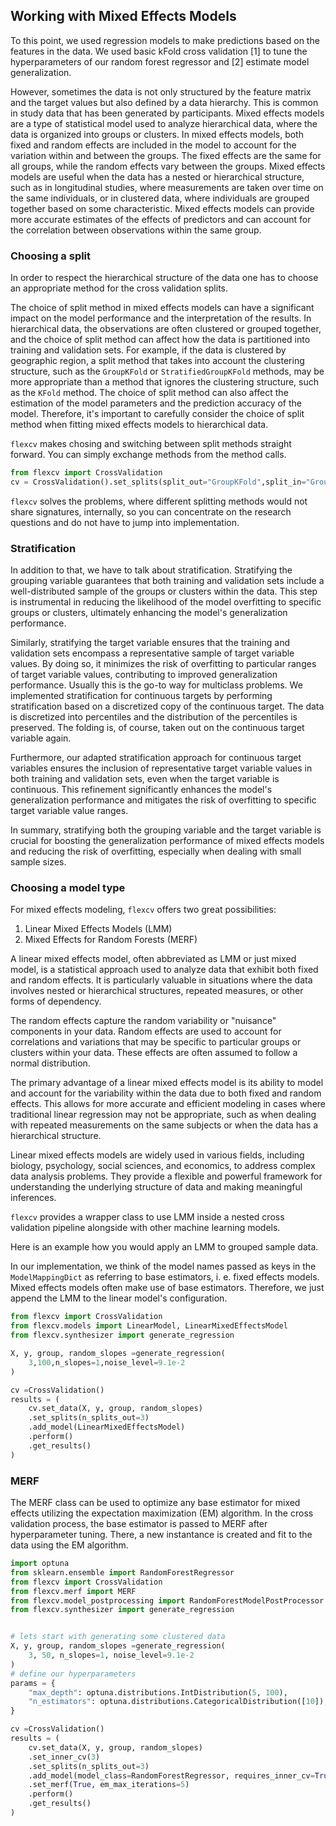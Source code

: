 ## Working with Mixed Effects Models

To this point, we used regression models to make predictions based on the features in the data. We used basic kFold cross validation [1] to tune the hyperparameters of our random forest regressor and [2] estimate model generalization.

However, sometimes the data is not only structured by the feature matrix and the target values but also defined by a data hierarchy. This is common in study data that has been generated by participants. Mixed effects models are a type of statistical model used to analyze hierarchical data, where the data is organized into groups or clusters. In mixed effects models, both fixed and random effects are included in the model to account for the variation within and between the groups. The fixed effects are the same for all groups, while the random effects vary between the groups. Mixed effects models are useful when the data has a nested or hierarchical structure, such as in longitudinal studies, where measurements are taken over time on the same individuals, or in clustered data, where individuals are grouped together based on some characteristic. Mixed effects models can provide more accurate estimates of the effects of predictors and can account for the correlation between observations within the same group.

### Choosing a split

In order to respect the hierarchical structure of the data one has to choose an appropriate method for the cross validation splits.

The choice of split method in mixed effects models can have a significant impact on the model performance and the interpretation of the results. In hierarchical data, the observations are often clustered or grouped together, and the choice of split method can affect how the data is partitioned into training and validation sets. For example, if the data is clustered by geographic region, a split method that takes into account the clustering structure, such as the `GroupKFold` or `StratifiedGroupKFold` methods, may be more appropriate than a method that ignores the clustering structure, such as the `KFold` method. The choice of split method can also affect the estimation of the model parameters and the prediction accuracy of the model. Therefore, it's important to carefully consider the choice of split method when fitting mixed effects models to hierarchical data.

`flexcv` makes chosing and switching between split methods straight forward. You can simply exchange methods from the method calls.

```python
from flexcv import CrossValidation
cv = CrossValidation().set_splits(split_out="GroupKFold",split_in="GroupKFold")
```

`flexcv` solves the problems, where different splitting methods would not share signatures, internally, so you can concentrate on the research questions and do not have to jump into implementation.

### Stratification

In addition to that, we have to talk about stratification. Stratifying the grouping variable guarantees that both training and validation sets include a well-distributed sample of the groups or clusters within the data. This step is instrumental in reducing the likelihood of the model overfitting to specific groups or clusters, ultimately enhancing the model's generalization performance.

Similarly, stratifying the target variable ensures that the training and validation sets encompass a representative sample of target variable values. By doing so, it minimizes the risk of overfitting to particular ranges of target variable values, contributing to improved generalization performance. Usually this is the go-to way for multiclass problems. We implemented stratification for continuous targets by performing stratification based on a discretized copy of the continuous target. The data is discretized into percentiles and the distribution of the percentiles is preserved. The folding is, of course, taken out on the continuous target variable again.

Furthermore, our adapted stratification approach for continuous target variables ensures the inclusion of representative target variable values in both training and validation sets, even when the target variable is continuous. This refinement significantly enhances the model's generalization performance and mitigates the risk of overfitting to specific target variable value ranges.

In summary, stratifying both the grouping variable and the target variable is crucial for boosting the generalization performance of mixed effects models and reducing the risk of overfitting, especially when dealing with small sample sizes.

### Choosing a model type

For mixed effects modeling, `flexcv` offers two great possibilities:

1. Linear Mixed Effects Models (LMM)
2. Mixed Effects for Random Forests (MERF)

A linear mixed effects model, often abbreviated as LMM or just mixed model, is a statistical approach used to analyze data that exhibit both fixed and random effects. It is particularly valuable in situations where the data involves nested or hierarchical structures, repeated measures, or other forms of dependency.

The random effects capture the random variability or "nuisance" components in your data. Random effects are used to account for correlations and variations that may be specific to particular groups or clusters within your data. These effects are often assumed to follow a normal distribution.

The primary advantage of a linear mixed effects model is its ability to model and account for the variability within the data due to both fixed and random effects. This allows for more accurate and efficient modeling in cases where traditional linear regression may not be appropriate, such as when dealing with repeated measurements on the same subjects or when the data has a hierarchical structure.

Linear mixed effects models are widely used in various fields, including biology, psychology, social sciences, and economics, to address complex data analysis problems. They provide a flexible and powerful framework for understanding the underlying structure of data and making meaningful inferences.

`flexcv` provides a wrapper class to use LMM inside a nested cross validation pipeline alongside with other machine learning models.

Here is an example how you would apply an LMM to grouped sample data.

In our implementation, we think of the model names passed as keys in the `ModelMappingDict` as referring to base estimators, i. e. fixed effects models. Mixed effects models often make use of base estimators. Therefore, we just append the LMM to the linear model's configuration.

```python
from flexcv import CrossValidation
from flexcv.models import LinearModel, LinearMixedEffectsModel
from flexcv.synthesizer import generate_regression

X, y, group, random_slopes =generate_regression(
    3,100,n_slopes=1,noise_level=9.1e-2
)

cv =CrossValidation()
results = (
    cv.set_data(X, y, group, random_slopes)
    .set_splits(n_splits_out=3)
    .add_model(LinearMixedEffectsModel)
    .perform()
    .get_results()
)
```

### MERF

The MERF class can be used to optimize any base estimator for mixed effects utilizing the expectation maximization (EM) algorithm. In the cross validation process, the base estimator is passed to MERF after hyperparameter tuning. There, a new instantance is created and fit to the data using the EM algorithm.

```python
import optuna
from sklearn.ensemble import RandomForestRegressor
from flexcv import CrossValidation
from flexcv.merf import MERF
from flexcv.model_postprocessing import RandomForestModelPostProcessor
from flexcv.synthesizer import generate_regression


# lets start with generating some clustered data
X, y, group, random_slopes =generate_regression(
    3, 50, n_slopes=1, noise_level=9.1e-2
)
# define our hyperparameters
params = {
    "max_depth": optuna.distributions.IntDistribution(5, 100),
    "n_estimators": optuna.distributions.CategoricalDistribution([10]),
}

cv =CrossValidation()
results = (
    cv.set_data(X, y, group, random_slopes)
    .set_inner_cv(3)
    .set_splits(n_splits_out=3)
    .add_model(model_class=RandomForestRegressor, requires_inner_cv=True, params=params, post_processor=RandomForestModelPostProcessor)
    .set_merf(True, em_max_iterations=5)
    .perform()
    .get_results()
)
```
